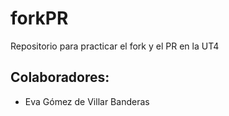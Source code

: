 # forkPR
Repositorio para practicar el fork y el PR en la UT4

## Colaboradores:
* Eva Gómez de Villar Banderas
